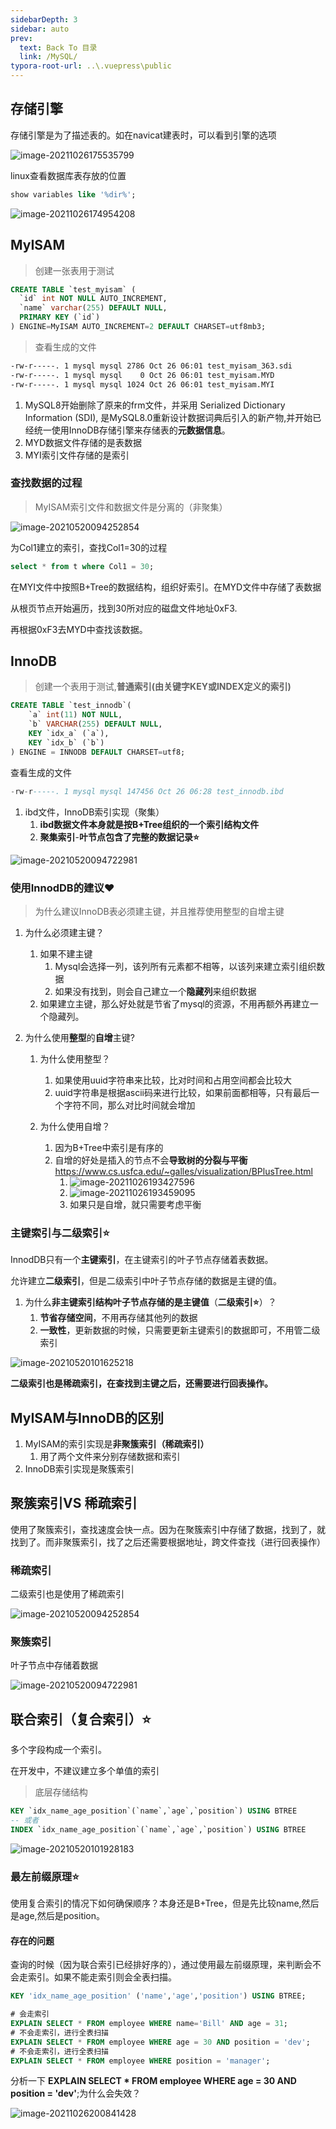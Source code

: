 ```yaml
---
sidebarDepth: 3
sidebar: auto
prev:
  text: Back To 目录
  link: /MySQL/
typora-root-url: ..\.vuepress\public
---
```




## 存储引擎

存储引擎是为了描述表的。如在navicat建表时，可以看到引擎的选项

![image-20211026175535799](/images/MySQL/image-20211026175535799.png)

linux查看数据库表存放的位置

```sql
show variables like '%dir%';
```

![image-20211026174954208](/images/MySQL/image-20211026174954208.png)

## MyISAM

> 创建一张表用于测试

```sql
CREATE TABLE `test_myisam` (
  `id` int NOT NULL AUTO_INCREMENT,
  `name` varchar(255) DEFAULT NULL,
  PRIMARY KEY (`id`)
) ENGINE=MyISAM AUTO_INCREMENT=2 DEFAULT CHARSET=utf8mb3;
```

> 查看生成的文件

```sh
-rw-r-----. 1 mysql mysql 2786 Oct 26 06:01 test_myisam_363.sdi
-rw-r-----. 1 mysql mysql    0 Oct 26 06:01 test_myisam.MYD
-rw-r-----. 1 mysql mysql 1024 Oct 26 06:01 test_myisam.MYI
```

1. MySQL8开始删除了原来的frm文件，并采用 Serialized Dictionary Information (SDI), 是MySQL8.0重新设计数据词典后引入的新产物,并开始已经统一使用InnoDB存储引擎来存储表的**元数据信息**。
2. MYD数据文件存储的是表数据
3. MYI索引文件存储的是索引

### 查找数据的过程

> MyISAM索引文件和数据文件是分离的（非聚集）

![image-20210520094252854](/images/MySQL/image-20210520094252854.png)

为Col1建立的索引，查找Col1=30的过程

```sql
select * from t where Col1 = 30;
```

在MYI文件中按照B+Tree的数据结构，组织好索引。在MYD文件中存储了表数据

从根页节点开始遍历，找到30所对应的磁盘文件地址0xF3.

再根据0xF3去MYD中查找该数据。

## InnoDB

> 创建一个表用于测试,**普通索引(由关键字KEY或INDEX定义的索引)**

```sql
CREATE TABLE `test_innodb`(
	`a` int(11) NOT NULL,
	`b` VARCHAR(255) DEFAULT NULL,
	KEY `idx_a` (`a`),
	KEY `idx_b` (`b`)
) ENGINE = INNODB DEFAULT CHARSET=utf8;
```

查看生成的文件

```sql
-rw-r-----. 1 mysql mysql 147456 Oct 26 06:28 test_innodb.ibd
```

1. ibd文件，InnoDB索引实现（聚集）
   1. **ibd数据文件本身就是按B+Tree组织的一个索引结构文件**
   2. **聚集索引**-**叶节点包含了完整的数据记录⭐**

![image-20210520094722981](/images/MySQL/image-20210520094722981.png)



### 使用InnodDB的建议❤️

> 为什么建议InnoDB表必须建主键，并且推荐使用整型的自增主键

1. 为什么必须建主键？
   1. 如果不建主键
      1. Mysql会选择一列，该列所有元素都不相等，以该列来建立索引组织数据
      2. 如果没有找到，则会自己建立一个**隐藏列**来组织数据
   2. 如果建立主键，那么好处就是节省了mysql的资源，不用再额外再建立一个隐藏列。

2. 为什么使用**整型**的**自增**主键?

   1. 为什么使用整型？
      1. 如果使用uuid字符串来比较，比对时间和占用空间都会比较大
      2. uuid字符串是根据ascii码来进行比较，如果前面都相等，只有最后一个字符不同，那么对比时间就会增加

   2. 为什么使用自增？
      1. 因为B+Tree中索引是有序的
      2. 自增的好处是插入的节点不会**导致树的分裂与平衡** https://www.cs.usfca.edu/~galles/visualization/BPlusTree.html
         1. ![image-20211026193427596](/images/MySQL/image-20211026193427596.png)
         2. ![image-20211026193459095](/images/MySQL/image-20211026193459095.png)
         3. 如果只是自增，就只需要考虑平衡



### 主键索引与二级索引⭐

InnodDB只有一个**主键索引**，在主键索引的叶子节点存储着表数据。

允许建立**二级索引**，但是二级索引中叶子节点存储的数据是主键的值。

1. 为什么**非主键索引结构叶子节点存储的是主键值**（**二级索引⭐**）？
   1. **节省存储空间**，不用再存储其他列的数据
   2. **一致性**，更新数据的时候，只需要更新主键索引的数据即可，不用管二级索引

![image-20210520101625218](/images/MySQL/image-20210520101625218.png)

**二级索引也是稀疏索引，在查找到主键之后，还需要进行回表操作。**



## MyISAM与InnoDB的区别

1. MyISAM的索引实现是**非聚簇索引（稀疏索引）**
   1. 用了两个文件来分别存储数据和索引
2. InnoDB索引实现是聚簇索引



## 聚簇索引VS 稀疏索引

使用了聚簇索引，查找速度会快一点。因为在聚簇索引中存储了数据，找到了，就找到了。而非聚簇索引，找了之后还需要根据地址，跨文件查找（进行回表操作）

### 稀疏索引

二级索引也是使用了稀疏索引



![image-20210520094252854](/images/MySQL/image-202105200942528541.png)

### 聚簇索引

叶子节点中存储着数据

![image-20210520094722981](/images/MySQL/image-202105200947229811.png)



## 联合索引（复合索引）⭐

多个字段构成一个索引。

在开发中，不建议建立多个单值的索引

> 底层存储结构

```sql
KEY `idx_name_age_position`(`name`,`age`,`position`) USING BTREE
-- 或者
INDEX `idx_name_age_position`(`name`,`age`,`position`) USING BTREE
```

![image-20210520101928183](/../../../../saas-yong/fullstack/Java架构师之路/Mysql/imgs/image-20210520101928183.png)

### 最左前缀原理⭐

使用复合索引的情况下如何确保顺序？本身还是B+Tree，但是先比较name,然后是age,然后是position。

#### 存在的问题

查询的时候（因为联合索引已经排好序的），通过使用最左前缀原理，来判断会不会走索引。如果不能走索引则会全表扫描。



```sql
KEY 'idx_name_age_position' ('name','age','position') USING BTREE;

# 会走索引
EXPLAIN SELECT * FROM employee WHERE name='Bill' AND age = 31;
# 不会走索引，进行全表扫描 
EXPLAIN SELECT * FROM employee WHERE age = 30 AND position = 'dev';
# 不会走索引，进行全表扫描
EXPLAIN SELECT * FROM employee WHERE position = 'manager';

```

分析一下 **EXPLAIN SELECT * FROM employee WHERE age = 30 AND position = 'dev'**;为什么会失效？

![image-20211026200841428](/images/MySQL/image-20211026200841428.png)





